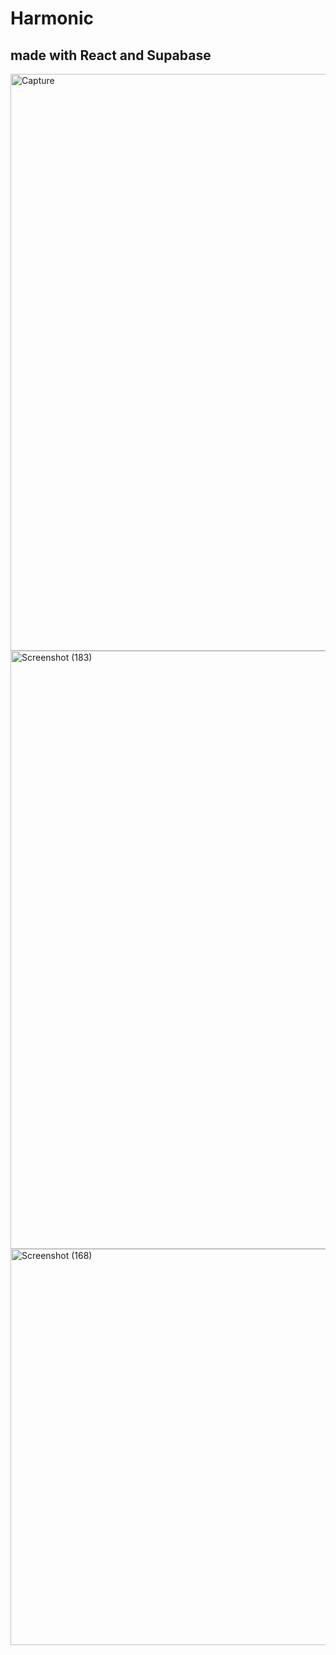 # Harmonic
## made with React and Supabase

<img width="928" height="923" alt="Capture" src="https://github.com/user-attachments/assets/6b8ba4f6-f75d-4648-bcde-d68041fb902a" />


<img width="1920" height="957" alt="Screenshot (183)" src="https://github.com/user-attachments/assets/5bf7a996-0bc1-4b83-b56f-76560be73b8d" />


<img width="1296" height="634" alt="Screenshot (168)" src="https://github.com/user-attachments/assets/80fde4cc-9b77-47b6-82ae-fd5527b7e15b" />


